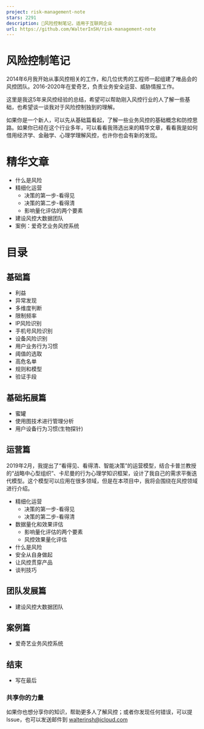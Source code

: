 ```yaml
---
project: risk-management-note
stars: 2291
description: 🧯风险控制笔记，适用于互联网企业
url: https://github.com/WalterInSH/risk-management-note
---
```


风险控制笔记
======

2014年6月我开始从事风控相关的工作，和几位优秀的工程师一起组建了唯品会的风控团队。2016-2020年在爱奇艺，负责业务安全运营、威胁情报工作。

这里是我这5年来风控经验的总结，希望可以帮助刚入风控行业的人了解一些基础，也希望谈一谈我对于风险控制独到的理解。

如果你是一个新人，可以先从基础篇看起，了解一些业务风控的基础概念和防控思路。如果你已经在这个行业多年，可以看看我筛选出来的精华文章，看看我是如何借用经济学、金融学、心理学理解风控，也许你也会有新的发现。

精华文章
====

-   什么是风险
-   精细化运营
    -   决策的第一步-看得见
    -   决策的第二步-看得清
    -   影响量化评估的两个要素
-   建设风控大数据团队
-   案例：爱奇艺业务风控系统

目录
==

基础篇
---

-   利益
-   异常发现
-   多维度判断
-   限制频率
-   IP风险识别
-   手机号风险识别
-   设备风险识别
-   用户业务行为习惯
-   阈值的选取
-   高危名单
-   规则和模型
-   验证手段

基础拓展篇
-----

-   蜜罐
-   使用图技术进行管理分析
-   用户设备行为习惯(生物探针)

运营篇
---

2019年2月，我提出了“看得见、看得清、智能决策”的运营模型，结合卡普兰教授的“战略中心型组织”、卡尼曼的行为心理学知识框架，设计了我自己的需求平衡迭代模型。这个模型可以应用在很多领域，但是在本项目中，我将会围绕在风控领域进行介绍。

-   精细化运营
    -   决策的第一步-看得见
    -   决策的第二步-看得清
-   数据量化和效果评估
    -   影响量化评估的两个要素
    -   风控效果量化评估
-   什么是风险
-   安全从自身做起
-   让风控贯穿产品
-   谈判技巧

团队发展篇
-----

-   建设风控大数据团队

案例篇
---

-   爱奇艺业务风控系统

结束
--

-   写在最后

### 共享你的力量

如果你也想分享你的知识，帮助更多人了解风控；或者你发现任何错误，可以提Issue，也可以发送邮件到 walterinsh@icloud.com
